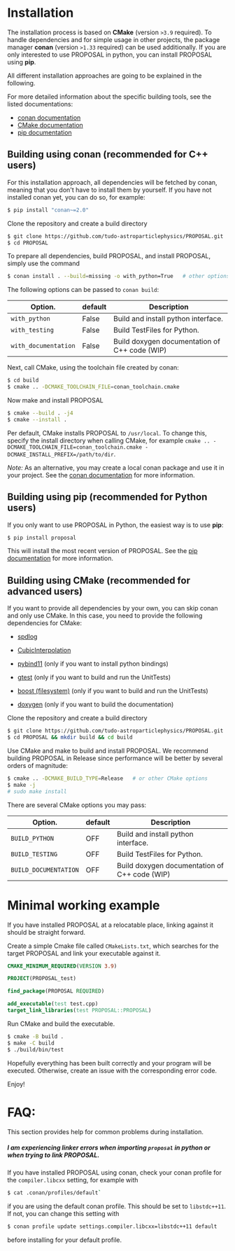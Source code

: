 # Installation

The installation process is based on **CMake** (version `>3.9` required).
To handle dependencies and for simple usage in other projects, the package manager **conan** (version `>1.33` required) can be used additionally.
If you are only interested to use PROPOSAL in python, you can install PROPOSAL using **pip**.

All different installation approaches are going to be explained in the following.

For more detailed information about the specific building tools, see the listed documentations: 

- [conan documentation](https://docs.conan.io/2/)
- [CMake documentation](https://cmake.org/cmake/help/latest/)
- [pip documentation](https://pip.pypa.io/en/stable/)


## Building using conan (recommended for C++ users)

For this installation approach, all dependencies will be fetched by conan, meaning that you don't have to install them by yourself. If you have not installed conan yet, you can do so, for example:

```sh
$ pip install "conan~=2.0"
```

Clone the repository and create a build directory

```sh
$ git clone https://github.com/tudo-astroparticlephysics/PROPOSAL.git
$ cd PROPOSAL      
```

To prepare all dependencies, build PROPOSAL, and install PROPOSAL, simply use the command

```sh             
$ conan install . --build=missing -o with_python=True	# other options
```

The following options can be passed to `conan build`:

| Option.              | default | Description                                   |
| -------------------- | ------- | --------------------------------------------- |
| `with_python`        | False   | Build and install python interface.           |
| `with_testing`       | False   | Build TestFiles for Python.                   |
| `with_documentation` | False   | Build doxygen documentation of C++ code (WIP) |


Next, call CMake, using the toolchain file created by conan:

```sh             
$ cd build
$ cmake .. -DCMAKE_TOOLCHAIN_FILE=conan_toolchain.cmake
```

Now make and install PROPOSAL

```sh             
$ cmake --build . -j4
$ cmake --install .
```

Per default, CMake installs PROPOSAL to `/usr/local`. To change this, specify the install directory when calling CMake, for example `cmake .. -DCMAKE_TOOLCHAIN_FILE=conan_toolchain.cmake -DCMAKE_INSTALL_PREFIX=/path/to/dir`.

*Note:* As an alternative, you may create a local conan package and use it in your project. See the [conan documentation](https://docs.conan.io/2/) for more information.

## Building using pip (recommended for Python users)

If you only want to use PROPOSAL in Python, the easiest way is to use **pip**:

```sh
$ pip install proposal
```

This will install the most recent version of PROPOSAL. 
See the [pip documentation](https://pip.pypa.io/en/stable/) for more information.

## Building using CMake (recommended for advanced users)

If you want to provide all dependencies by your own, you can skip conan and only use CMake.
In this case, you need to provide the following dependencies for CMake:

- [spdlog](https://github.com/gabime/spdlog)
- [CubicInterpolation](https://github.com/MaxSac/cubic_interpolation)
- [pybind11](https://github.com/pybind/pybind11.git) (only if you want to install python bindings)

- [gtest](https://github.com/google/googletest) (only if you want to build and run the UnitTests)
- [boost (filesystem)](https://www.boost.org/doc/libs/1_75_0/libs/filesystem/doc/index.htm) (only if you want to build and run the UnitTests)

- [doxygen](https://github.com/doxygen/doxygen) (only if you want to build the documentation)

Clone the repository and create a build directory

```sh
$ git clone https://github.com/tudo-astroparticlephysics/PROPOSAL.git
$ cd PROPOSAL && mkdir build && cd build      
```

Use CMake and make to build and install PROPOSAL. We recommend building PROPOSAL in Release since performance will be better by several orders of magnitude:

```sh
$ cmake .. -DCMAKE_BUILD_TYPE=Release	# or other CMake options
$ make -j
# sudo make install
```

There are several CMake options you may pass:

| Option.               | default | Description                                   |
| --------------------- | ------- | --------------------------------------------- |
| `BUILD_PYTHON`        | OFF     | Build and install python interface.           |
| `BUILD_TESTING`       | OFF     | Build TestFiles for Python.                   |
| `BUILD_DOCUMENTATION` | OFF     | Build doxygen documentation of C++ code (WIP) |


# Minimal working example

If you have installed PROPOSAL at a relocatable place, linking against it
should be straight forward.

Create a simple Cmake file called `CMakeLists.txt`,
which searches for the target PROPOSAL and link your executable against it.

```cmake
CMAKE_MINIMUM_REQUIRED(VERSION 3.9)

PROJECT(PROPOSAL_test)

find_package(PROPOSAL REQUIRED)

add_executable(test test.cpp)
target_link_libraries(test PROPOSAL::PROPOSAL)
```

Run CMake and build the executable.

```sh
$ cmake -B build .
$ make -C build 
$ ./build/bin/test
```

Hopefully everything has been built correctly and your program will be executed.
Otherwise, create an issue with the corresponding error code.

Enjoy!

# FAQ:

This section provides help for common problems during installation. 

##### I am experiencing linker errors when importing `proposal` in python or when trying to link PROPOSAL.
If you have installed PROPOSAL using conan, check your conan profile for the `compiler.libcxx` setting, for example with

```sh
$ cat .conan/profiles/default`
``` 

if you are using the default conan profile. This should be set to `libstdc++11`.
If not, you can change this setting with

```sh
$ conan profile update settings.compiler.libcxx=libstdc++11 default
```

before installing for your default profile.

